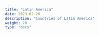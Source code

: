 ```yaml
---
title: "Latin America"
date: 2023-02-26
description: "Countries of Latin America"
weight: 70
type: "docs"
---
```

